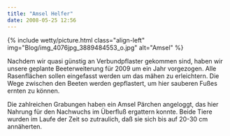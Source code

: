 ```yaml
---
title: "Amsel Helfer"
date: 2008-05-25 12:56
---
```

{% include wetty/picture.html class="align-left" img="Blog/img_4076jpg_3889484553_o.jpg" alt="Amsel" %}

Nachdem wir quasi günstig an Verbundpflaster gekommen sind, haben wir unsere geplante Beeterweiterung für 2009 um ein Jahr vorgezogen. Alle Rasenflächen sollen eingefasst werden um das mähen zu erleichtern. Die Wege zwischen den Beeten werden gepflastert, um hier sauberen Fußes ernten zu können.

Die zahlreichen Grabungen haben ein Amsel Pärchen angeloggt, das hier Nahrung für den Nachwuchs im Überfluß ergattern konnte. Beide Tiere wurden im Laufe der Zeit so zutraulich, daß sie sich bis auf 20-30 cm annäherten.
